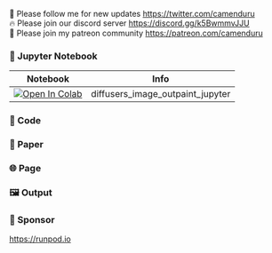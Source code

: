 🐣 Please follow me for new updates https://twitter.com/camenduru <br />
🔥 Please join our discord server https://discord.gg/k5BwmmvJJU <br />
🥳 Please join my patreon community https://patreon.com/camenduru <br />

### 🍊 Jupyter Notebook

| Notebook | Info
| --- | --- |
[![Open In Colab](https://colab.research.google.com/assets/colab-badge.svg)](https://colab.research.google.com/github/camenduru/diffusers-image-outpaint-jupyter/blob/main/diffusers_image_outpaint_jupyter.ipynb) | diffusers_image_outpaint_jupyter

### 🧬 Code

### 📄 Paper

### 🌐 Page

### 🖼 Output

### 🏢 Sponsor
https://runpod.io
